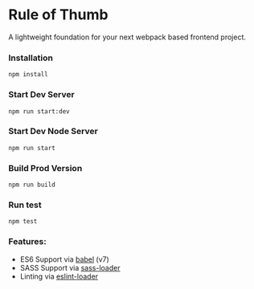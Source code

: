 # Rule of Thumb 

A lightweight foundation for your next webpack based frontend project.


### Installation

```
npm install
```

### Start Dev Server

```
npm run start:dev
```

### Start Dev Node Server

```
npm run start
```

### Build Prod Version

```
npm run build
```

### Run test

```
npm test
```

### Features:

* ES6 Support via [babel](https://babeljs.io/) (v7)
* SASS Support via [sass-loader](https://github.com/jtangelder/sass-loader)
* Linting via [eslint-loader](https://github.com/MoOx/eslint-loader)
